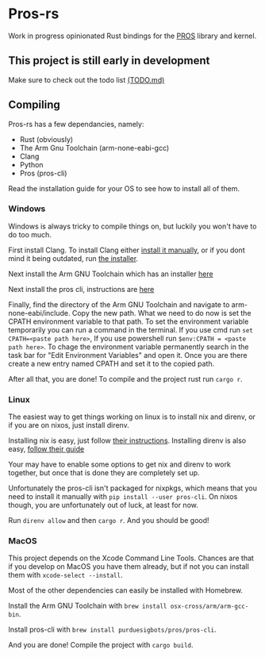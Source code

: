 # Pros-rs

Work in progress opinionated Rust bindings for the [PROS](https://github.com/purduesigbots/pros) library and kernel.

## This project is still early in development

Make sure to check out the todo list [(TODO.md)](TODO.md)

## Compiling

Pros-rs has a few dependancies, namely:

* Rust (obviously)
* The Arm Gnu Toolchain (arm-none-eabi-gcc)
* Clang
* Python
* Pros (pros-cli)

Read the installation guide for your OS to see how to install all of them.

### Windows

Windows is always tricky to compile things on, but luckily you won't have to do too much.

First install Clang. To install Clang either [install it manually](https://releases.llvm.org/),
or if you dont mind it being outdated, run [the installer](https://llvm.org/builds/).

Next install the Arm GNU Toolchain which has an installer [here](https://developer.arm.com/downloads/-/arm-gnu-toolchain-downloads)

Next install the pros cli, instructions are [here](https://pros.cs.purdue.edu/v5/getting-started/windows.html)

Finally, find the directory of the Arm GNU Toolchain and navigate to arm-none-eabi/include.
Copy the new path. What we need to do now is set the CPATH environment variable to that path.
To set the environment variable temporarily you can run a command in the terminal.
If you use cmd run ``set CPATH=<paste path here>``, If you use powershell run ``$env:CPATH = <paste path here>``.
To chage the environment variable permanently search in the task bar for "Edit Environment Variables" and open it.
Once you are there create a new entry named CPATH and set it to the copied path.

After all that, you are done!
To compile and the project rust run ``cargo r``.

### Linux

The easiest way to get things working on linux is to install nix and direnv, or if you are on nixos, just install direnv.

Installing nix is easy, just follow [their instructions](https://nixos.org/download.html).
Installing direnv is also easy, [follow their guide](https://direnv.net/#basic-installation)

Your may have to enable some options to get nix and direnv to work together, but once that is done they are completely set up.

Unfortunately the pros-cli isn't packaged for nixpkgs, which means that you need to install it manually with ``pip install --user pros-cli``.
On nixos though, you are unfortunately out of luck, at least for now.

Run ``direnv allow`` and then ``cargo r``. And you should be good!

### MacOS

This project depends on the Xcode Command Line Tools.
Chances are that if you develop on MacOS you have them already, but if not you can install them with `xcode-select --install`.

Most of the other dependencies can easily be installed with Homebrew.

Install the Arm GNU Toolchain with
`brew install osx-cross/arm/arm-gcc-bin`.

Install pros-cli with
`brew install purduesigbots/pros/pros-cli`.

And you are done! Compile the project with `cargo build`.
